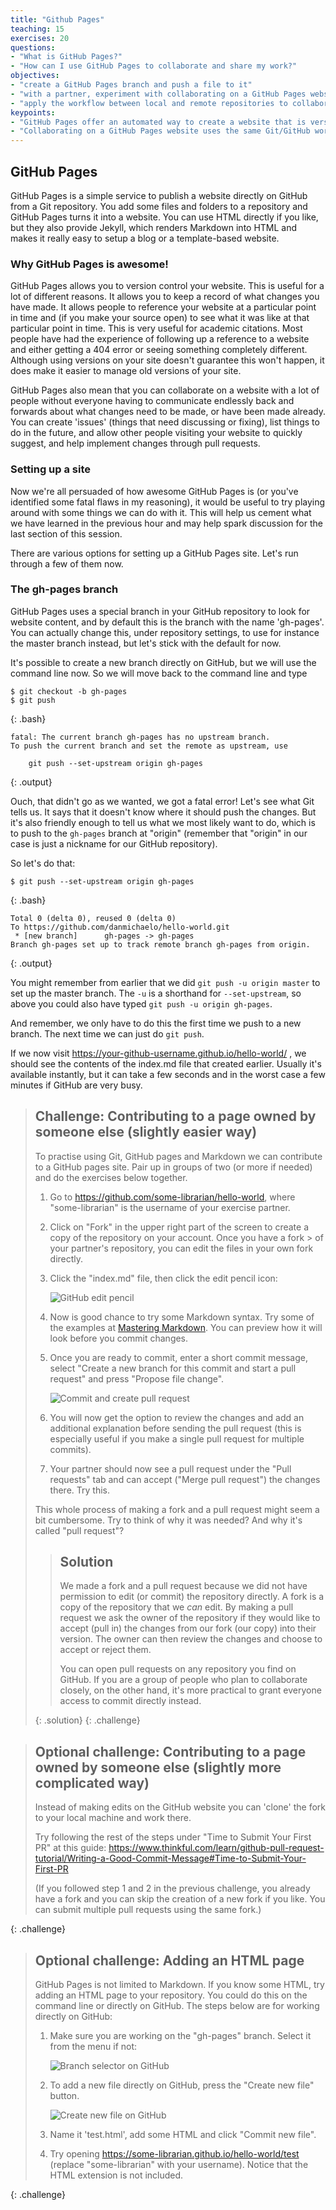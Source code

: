 ```yaml
---
title: "Github Pages"
teaching: 15
exercises: 20
questions:
- "What is GitHub Pages?"
- "How can I use GitHub Pages to collaborate and share my work?"
objectives:
- "create a GitHub Pages branch and push a file to it"
- "with a partner, experiment with collaborating on a GitHub Pages website"
- "apply the workflow between local and remote repositories to collaborate on a website"
keypoints:
- "GitHub Pages offer an automated way to create a website that is version controlled and accessible for collaboration"
- "Collaborating on a GitHub Pages website uses the same Git/GitHub workflow you learned for collaborating via a GitHub repository"
---
```

## GitHub Pages

GitHub Pages is a simple service to publish a website directly on GitHub from a Git repository.
You add some files and folders to a repository and GitHub Pages turns it into a website.
You can use HTML directly if you like, but they also provide Jekyll,
which renders Markdown into HTML and makes it really easy to setup a blog or a template-based website.

### Why GitHub Pages is awesome!

GitHub Pages allows you to version control your website. This is useful for a lot of different reasons. It allows you to 
keep a record of what changes you have made. It allows people to reference your website at a particular point in time 
and (if you make your source open) to see what it was like at that particular point in time. This is very useful for 
academic citations. Most people have had the experience of following up a reference to a website and either getting a 
404 error or seeing something completely different. Although using versions on your site doesn't guarantee this won't 
happen, it does make it easier to manage old versions of your site.

GitHub Pages also mean that you can collaborate on a website with a lot of people without everyone having to 
communicate endlessly back and forwards about what changes need to be made, or have been made already. You can create 
'issues' (things that need discussing or fixing), list things to do in the future, and allow other people visiting your 
website to quickly suggest, and help implement changes through pull requests.

### Setting up a site

Now we're all persuaded of how awesome GitHub Pages is (or you've identified some fatal flaws in my reasoning), it 
would be useful to try playing around with some things we can do with it. This will help us cement what we 
have learned in the previous hour and may help spark discussion for the last section of this session.

There are various options for setting up a GitHub Pages site. Let's run through a few of them now.

### The gh-pages branch

GitHub Pages uses a special branch in your GitHub repository to look for website content,
and by default this is the branch with the name 'gh-pages'.
You can actually change this, under repository settings, to use for instance the master branch instead,
but let's stick with the default for now.

It's possible to create a new branch directly on GitHub, but we will use the command line now.
So we will move back to the command line and type

~~~
$ git checkout -b gh-pages
$ git push
~~~
{: .bash}
~~~
fatal: The current branch gh-pages has no upstream branch.
To push the current branch and set the remote as upstream, use

    git push --set-upstream origin gh-pages
~~~
{: .output}

Ouch, that didn't go as we wanted, we got a fatal error!
Let's see what Git tells us.
It says that it doesn't know where it should push the changes.
But it's also friendly enough to tell us what we most likely want to do,
which is to push to the `gh-pages` branch at "origin"
(remember that "origin" in our case is just a nickname for our GitHub repository).

So let's do that:

~~~
$ git push --set-upstream origin gh-pages
~~~
{: .bash}
~~~
Total 0 (delta 0), reused 0 (delta 0)
To https://github.com/danmichaelo/hello-world.git
 * [new branch]      gh-pages -> gh-pages
Branch gh-pages set up to track remote branch gh-pages from origin.
~~~
{: .output}

You might remember from earlier that we did `git push -u origin master` to
set up the master branch. The `-u` is a shorthand for `--set-upstream`, so
above you could also have typed `git push -u origin gh-pages`.

And remember, we only have to do this the first time we push to a new branch.
The next time we can just do `git push`.

If we now visit https://your-github-username.github.io/hello-world/ ,
we should see the contents of the index.md file that created earlier.
Usually it's available instantly, but it can take a few seconds and in the worst case a few minutes if GitHub are very busy.

> ## Challenge: Contributing to a page owned by someone else (slightly easier way)
>
> To practise using Git, GitHub pages and Markdown we can contribute to a GitHub pages site.
> Pair up in groups of two (or more if needed) and do the exercises below together.
> 
> 1. Go to https://github.com/some-librarian/hello-world, where "some-librarian" is the username of your exercise partner.
> 2. Click on "Fork" in the upper right part of the screen to create a copy of the repository on your account. Once you have a fork > of your partner's repository, you can edit the files in your own fork directly.
> 3. Click the "index.md" file, then click the edit pencil icon:
> 
>    ![GitHub edit pencil](../fig/github-edit-pencil.png)
> 
> 4. Now is good chance to try some Markdown syntax.
>    Try some of the examples at [Mastering Markdown](https://guides.github.com/features/mastering-markdown/).
>    You can preview how it will look before you commit changes.
> 5. Once you are ready to commit, enter a short commit message,
>    select "Create a new branch for this commit and start a pull request"
>    and press "Propose file change".
> 
>    ![Commit and create pull request](../fig/github-commit-pr.png)
> 
> 8. You will now get the option to review the changes and add an additional
>    explanation before sending the pull request (this is especially useful
>    if you make a single pull request for multiple commits).
> 9. Your partner should now see a pull request under the "Pull requests" tab
>    and can accept ("Merge pull request") the changes there. Try this.
> 
> This whole process of making a fork and a pull request might seem a bit cumbersome.
> Try to think of why it was needed? And why it's called "pull request"?
>
> > ## Solution
> > We made a fork and a pull request because we did not have permission to edit
> > (or commit) the repository directly. A fork is a copy of the repository that
> > we *can* edit. By making a pull request we ask the owner of the repository if
> > they would like to accept (pull in) the changes from our fork (our copy) into
> > their version. The owner can then review the changes and choose to accept or
> > reject them.
> >
> > You can open pull requests on any repository you find on GitHub. If you are a
> > group of people who plan to collaborate closely, on the other hand,
> > it's more practical to grant everyone access to commit directly instead.
> >
> {: .solution}
{: .challenge}

> ## Optional challenge: Contributing to a page owned by someone else (slightly more complicated way)
>
> Instead of making edits on the GitHub website you can 'clone' the fork to your local machine
> and work there.
>
> Try following the rest of the steps under "Time to Submit Your First PR"
> at this guide: <https://www.thinkful.com/learn/github-pull-request-tutorial/Writing-a-Good-Commit-Message#Time-to-Submit-Your-First-PR>
>
> (If you followed step 1 and 2 in the previous challenge, you already have a fork and you can
> skip the creation of a new fork if you like. You can submit multiple pull requests using the same fork.)
>
{: .challenge}


> ## Optional challenge: Adding an HTML page
>
> GitHub Pages is not limited to Markdown. If you know some HTML, try adding an HTML page
> to your repository. You could do this on the command line or directly on GitHub. The
> steps below are for working directly on GitHub:
>
> 1. Make sure you are working on the "gh-pages" branch. Select it from the menu if not:
>
>    ![Branch selector on GitHub](../fig/github-gh-pages.png)
>
> 2. To add a new file directly on GitHub, press the "Create new file" button. 
>
>    ![Create new file on GitHub](../fig/github-create-new-file.png)
>
> 3. Name it 'test.html', add some HTML and click "Commit new file".
> 4. Try opening <https://some-librarian.github.io/hello-world/test>
>    (replace "some-librarian" with your username).
>    Notice that the HTML extension is not included.
>
{: .challenge}
